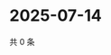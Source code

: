 # 2025-07-14

共 0 条

<!-- BEGIN ZHIHUQUESTIONS -->
<!-- 最后更新时间 Mon Jul 14 2025 23:13:25 GMT+0800 (China Standard Time) -->

<!-- END ZHIHUQUESTIONS -->
